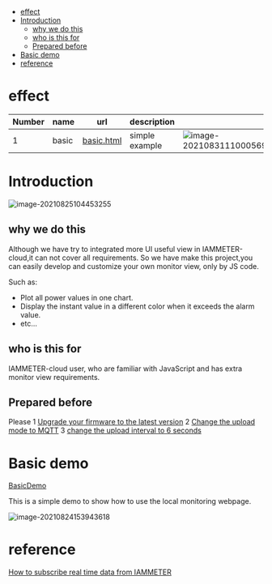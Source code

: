 * [effect](#effect)
* [Introduction](#introduction)
  * [why we do this](#why-we-do-this)
  * [who is this for](#who-is-this-for)
  * [Prepared before](#prepared-before)
* [Basic demo](#basic-demo)
* [reference](#reference)

# effect

| Number | name  | url                                                          | description    |                                                              |
| ------ | ----- | ------------------------------------------------------------ | -------------- | ------------------------------------------------------------ |
| 1      | basic | [basic.html](https://lewei50.github.io/iammeterJS/BasicDemo/Basic.html) | simple example | ![image-20210831110005691](https://leweidoc.oss-cn-hangzhou.aliyuncs.com/lewei50/img/iammeter/tmpliu/tmpimage-20210831110005691.png) |

# Introduction



![image-20210825104453255](https://leweidoc.oss-cn-hangzhou.aliyuncs.com/lewei50/img/iammeter/tmpliu/tmpimage-20210825104453255.png)

## why we do this 

Although we have try to integrated more UI useful view in IAMMETER-cloud,it can not cover all requirements.
So we have make this project,you can easily develop and customize your own monitor view, only by JS code.

Such as:

- Plot all power values in one chart.
- Display the instant value in a different color when it exceeds the alarm value.
- etc...

## who is this for

IAMMETER-cloud user, who are familiar with JavaScript and has extra monitor view requirements.

## Prepared before

Please 
1 [Upgrade your firmware to the latest version](https://imeter.club/topic/11#latest-update-of-iammeter-mqtt-data-upload-interval-setting-net-metering-mode)
2 [Change the upload mode to MQTT](https://imeter.club/topic/11?sort=recent#11-upload-data-to-iammeter-cloud-using-mqtt)
3 [change the upload interval to 6 seconds](https://imeter.club/topic/11?sort=recent#21-set-the-data-upload-interval)



# Basic demo

[BasicDemo](\BasicDemo)

This is a simple demo to show how to use the local monitoring webpage.

![image-20210824153943618](https://leweidoc.oss-cn-hangzhou.aliyuncs.com/lewei50/img/iammeter/tmpliu/tmpimage-20210824153943618.png)

# reference

[How to subscribe real time data from IAMMETER](https://imeter.club/topic/20)

